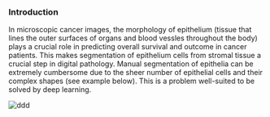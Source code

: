 ### Introduction

In microscopic cancer images, the morphology of epithelium (tissue that lines the outer surfaces of organs and blood vessles throughout the body) plays a crucial role in predicting overall survival and outcome in cancer patients. This makes segmentation of epithelium cells from stromal tissue a crucial step in  digital pathology. Manual segmentation of epithelia can be extremely cumbersome due to the sheer number of epithelial cells and their complex shapes (see example below). This is a problem well-suited to be solved by deep learning.

![ddd](https://drive.google.com/file/d/1sF3oFV1US_THEpOwtoxLil6rEJc2SrqK/view?usp=sharing)      
